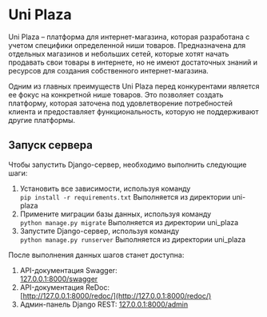 # Uni Plaza
Uni Plaza – платформа для интернет-магазина, которая разработана с учетом специфики определенной ниши товаров. Предназначена для отдельных магазинов и небольших сетей, которые хотят начать продавать свои товары в интернете, но не имеют достаточных знаний и ресурсов для создания собственного интернет-магазина.

Одним из главных преимуществ Uni Plaza перед конкурентами является ее фокус на конкретной нише товаров. Это позволяет создать платформу, которая заточена под удовлетворение потребностей клиента и предоставляет функциональность, которую не поддерживают другие платформы.

## Запуск сервера
Чтобы запустить Django-сервер, необходимо выполнить следующие шаги:
1. Установить все зависимости, используя команду <br>
`pip install -r requirements.txt`
Выполняется из директории uni-plaza
2. Примените миграции базы данных, используя команду <br>
`python manage.py migrate`
Выполняется из директории uni_plaza
3. Запустите Django-сервер, используя команду <br>
 `python manage.py runserver`
Выполняется из директории uni_plaza

После выполнения данных шагов станет доступна:
1. API-документация Swagger: <br>
[127.0.0.1:8000/swagger](127.0.0.1:8000/swagger) 
2. API-документация ReDoc: <br>
[http://127.0.0.1:8000/redoc/](http://127.0.0.1:8000/redoc/) 
3. Админ-панель Django REST:
[127.0.0.1:8000/admin](127.0.0.1:8000/admin) 

